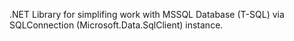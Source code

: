 ﻿.NET Library for simplifing work with MSSQL Database (T-SQL) via SQLConnection (Microsoft.Data.SqlClient) instance.